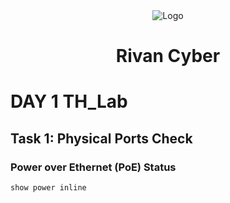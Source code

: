 <div align="center">
  <img src="https://rivanit.com/assets/logo-DaYZ0U1G.png" alt="Logo" title="TH_Lab Logo"/> <h1> Rivan Cyber </h1>
</div>

<h1>DAY 1 TH_Lab</h1>
  <h2>Task 1: Physical Ports Check</h2>
  <h3>Power over Ethernet (PoE) Status</h3>
  
```cisco
show power inline 
```

